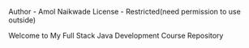 Author - Amol Naikwade
License - Restricted(need permission to use outside)

Welcome to My Full Stack Java Development Course Repository